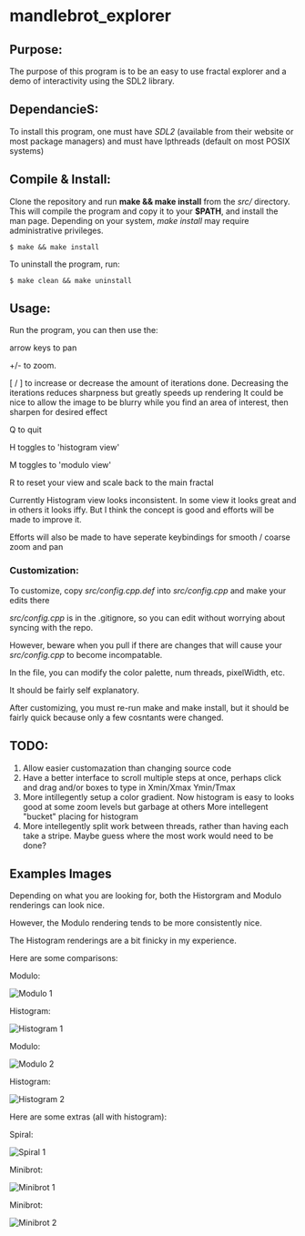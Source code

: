 # mandlebrot_explorer

## Purpose:
The purpose of this program is to be an easy to use fractal explorer and a demo of interactivity using the SDL2 library.

## DependancieS:
To install this program, one must have *SDL2* (available from their website or most package managers) and must have lpthreads (default on most POSIX systems)

## Compile & Install:
Clone the repository and run **make && make install** from the *src/* directory. 
This will compile the program and copy it to your **$PATH**, and install the man page.
Depending on your system, *make install* may require administrative privileges.


    $ make && make install

To uninstall the program, run:

    $ make clean && make uninstall

## Usage:

Run the program, you can then use the:

arrow keys to pan 

+/- to zoom. 

[ / ] to increase or decrease the amount of iterations done. Decreasing the iterations reduces sharpness but greatly speeds up rendering
It could be nice to allow the image to be blurry while you find an area of interest, then sharpen for desired effect

Q to quit

H toggles to 'histogram view'

M toggles to 'modulo view'

R to reset your view and scale back to the main fractal

Currently Histogram view looks inconsistent. In some view it looks great and in others it looks iffy. 
But I think the concept is good and efforts will be made to improve it.

Efforts will also be made to have seperate keybindings for smooth / coarse zoom and pan

### Customization:

To customize, copy *src/config.cpp.def* into *src/config.cpp* and make your edits there

*src/config.cpp* is in the .gitignore, so you can edit without worrying about syncing with the repo.

However, beware when you pull if there are changes that will cause your *src/config.cpp* to become incompatable.

In the file, you can modify the color palette, num threads, pixelWidth, etc.

It should be fairly self explanatory.

After customizing, you must re-run make and make install, but it should be fairly quick because only a few cosntants were changed.

##  TODO:
1)  Allow easier customazation than changing source code
2)  Have a better interface to scroll multiple steps at once, 
    perhaps click and drag and/or boxes to type in Xmin/Xmax Ymin/Tmax
3)  More intillegently setup a color gradient. Now histogram is easy to looks good at some zoom levels but garbage at others
    More intellegent "bucket" placing for histogram
4)  More intellegently split work between threads, rather than having each take a stripe.
    Maybe guess where the most work would need to be done?

## Examples Images

Depending on what you are looking for, both the Historgram and Modulo renderings can look nice.

However, the Modulo rendering tends to be more consistently nice.

The Histogram renderings are a bit finicky in my experience.

Here are some comparisons:

Modulo:

![Modulo 1]( /screenshots/modulo1.png?raw=true) 

Histogram:

![Histogram 1]( /screenshots/histogram1.png?raw=true) 

Modulo:

![Modulo 2](/screenshots/modulo2.png?raw=true)

Histogram:

![Histogram 2](/screenshots/histogram2.png?raw=true)

Here are some extras (all with histogram):

Spiral:

![Spiral 1]( /screenshots/spiral1.png?raw=true) 

Minibrot:

![Minibrot 1]( /screenshots/minibrot1.png?raw=true) 

Minibrot:

![Minibrot 2](/screenshots/minibrot2.png?raw=true)